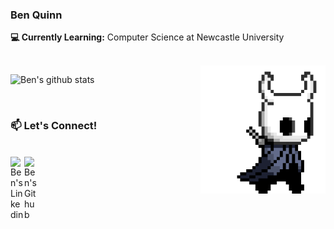 ### Ben Quinn 

**💻 Currently Learning:** Computer Science at Newcastle University

<br/>

<img src="https://raw.githubusercontent.com/BenQuinn7/BenQuinn7/main/assets/hollor_knight.gif" align="right" width="200"/>

![Ben's github stats](https://github-readme-stats.vercel.app/api?username=BenQuinn7&show_icons=true&theme=dark)

<br/>

### 📫 Let's Connect!

<br/>

<a href="https://linkedin.com/in/benquinn7">
  <img align="left" alt="Ben's Linkedin" width="22px" src="https://cdn.jsdelivr.net/npm/simple-icons@v3/icons/linkedin.svg" />
</a>
<a href="https://github.com/BenQuinn7">
  <img align="left" alt="Ben's Github" width="22px" src="https://cdn.jsdelivr.net/npm/simple-icons@v3/icons/github.svg" />
</a>
 
<!---
BenQuinn7/BenQuinn7 is a ✨ special ✨ repository because its `README.md` (this file) appears on your GitHub profile.
You can click the Preview link to take a look at your changes.
--->
